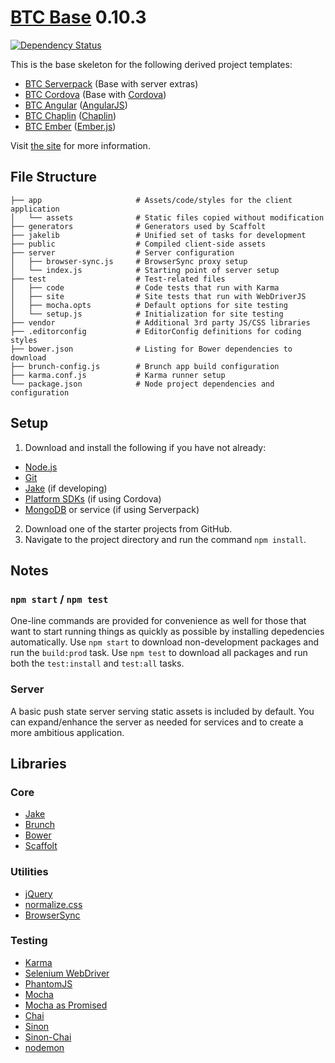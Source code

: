 # [BTC Base](http://jupl.github.io/btc/) 0.10.3
[![Dependency Status](https://gemnasium.com/jupl/btc.png)](https://gemnasium.com/jupl/btc)

This is the base skeleton for the following derived project templates:
- [BTC Serverpack](https://github.com/jupl/btc-serverpack) (Base with server extras)
- [BTC Cordova](https://github.com/jupl/btc-cordova) (Base with [Cordova](http://cordova.apache.org/))
- [BTC Angular](https://github.com/jupl/btc-angular) ([AngularJS](http://angularjs.org/))
- [BTC Chaplin](https://github.com/jupl/btc-chaplin) ([Chaplin](http://chaplinjs.org/))
- [BTC Ember](https://github.com/jupl/btc-ember) ([Ember.js](http://emberjs.com/))

Visit [the site](http://jupl.github.io/btc/) for more information.

## File Structure
    ├── app                     # Assets/code/styles for the client application
    │   └── assets              # Static files copied without modification
    ├── generators              # Generators used by Scaffolt
    ├── jakelib                 # Unified set of tasks for development
    ├── public                  # Compiled client-side assets
    ├── server                  # Server configuration
    │   ├── browser-sync.js     # BrowserSync proxy setup
    │   └── index.js            # Starting point of server setup
    ├── test                    # Test-related files
    │   ├── code                # Code tests that run with Karma
    │   ├── site                # Site tests that run with WebDriverJS
    │   ├── mocha.opts          # Default options for site testing
    │   └── setup.js            # Initialization for site testing
    ├── vendor                  # Additional 3rd party JS/CSS libraries
    ├── .editorconfig           # EditorConfig definitions for coding styles
    ├── bower.json              # Listing for Bower dependencies to download
    ├── brunch-config.js        # Brunch app build configuration
    ├── karma.conf.js           # Karma runner setup
    └── package.json            # Node project dependencies and configuration


## Setup
1. Download and install the following if you have not already:
  - [Node.js](http://nodejs.org/download/)
  - [Git](http://git-scm.com/downloads)
  - [Jake](https://github.com/mde/jake#installing-with-npm) (if developing)
  - [Platform SDKs](https://github.com/apache/cordova-cli#requirements) (if using Cordova)
  - [MongoDB](http://www.mongodb.org/) or service (if using Serverpack)
2. Download one of the starter projects from GitHub.
3. Navigate to the project directory and run the command `npm install`.


## Notes

### `npm start` / `npm test`
One-line commands are provided for convenience as well for those that want to start running things as quickly as possible by installing depedencies automatically. Use `npm start` to download non-development packages and run the `build:prod` task. Use `npm test` to download all packages and run both the `test:install` and `test:all` tasks.

### Server
A basic push state server serving static assets is included by default. You can expand/enhance the server as needed for services and to create a more ambitious application.


## Libraries

### Core
- [Jake](https://github.com/mde/jake)
- [Brunch](http://brunch.io/)
- [Bower](http://bower.io/)
- [Scaffolt](https://github.com/paulmillr/scaffolt)

### Utilities
- [jQuery](http://jquery.com)
- [normalize.css](http://necolas.github.io/normalize.css/)
- [BrowserSync](http://browsersync.io/)

### Testing
- [Karma](http://karma-runner.github.io/)
- [Selenium WebDriver](https://code.google.com/p/selenium/wiki/WebDriverJs)
- [PhantomJS](http://phantomjs.org/)
- [Mocha](http://visionmedia.github.com/mocha/)
- [Mocha as Promised](https://github.com/domenic/mocha-as-promised)
- [Chai](http://chaijs.com/)
- [Sinon](http://sinonjs.org/)
- [Sinon-Chai](https://github.com/domenic/sinon-chai)
- [nodemon](http://remy.github.io/nodemon/)
